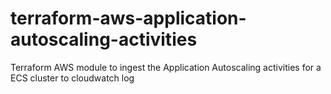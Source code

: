 # terraform-aws-application-autoscaling-activities
Terraform AWS module to ingest the Application Autoscaling activities for a ECS cluster to cloudwatch log
